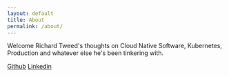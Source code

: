 ```yaml
---
layout: default
title: About
permalink: /about/
---
```

Welcome Richard Tweed's thoughts on Cloud Native Software, Kubernetes, Production and whatever else he's been tinkering with.

[Github](https://github.com/RichardoC)
[Linkedin](https://www.linkedin.com/in/richardftweed/)